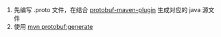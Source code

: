 1. 先编写 .proto 文件，在结合 [protobuf-maven-plugin](https://github.com/ascopes/protobuf-maven-plugin) 生成对应的 java 源文件
2. 使用 [mvn protobuf:generate](https://ascopes.github.io/protobuf-maven-plugin/basic-usage.html)